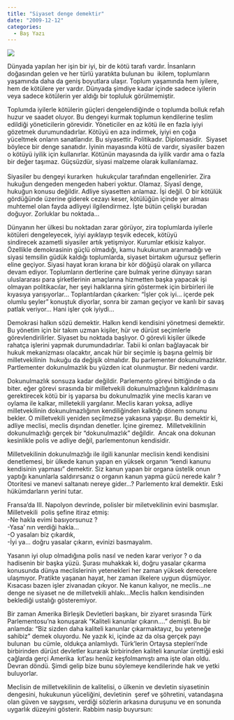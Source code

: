 ```yaml
---
title: "Siyaset denge demektir"
date: "2009-12-12"
categories: 
  - Baş Yazı
---
```


![](../uploads/image/meclis.jpg)

Dünyada yapılan her işin bir iyi, bir de kötü tarafı vardır. İnsanların doğasından gelen ve her türlü yaratıkta bulunan bu  ikilem, toplumların yaşamında daha da geniş boyutlara ulaşır. Toplum yaşamında hem iyilere, hem de kötülere yer vardır. Dünyada şimdiye kadar içinde sadece iyilerin veya sadece kötülerin yer aldığı bir topluluk görülmemiştir.

Toplumda iyilerle kötülerin güçleri dengelendiğinde o toplumda bolluk refah huzur ve saadet oluyor. Bu dengeyi kurmak toplumun kendilerine teslim edildiği yöneticilerin görevidir. Yöneticiler en az kötü ile en fazla iyiyi gözetmek durumundadırlar. Kötüyü en aza indirmek, iyiyi en çoğa yüceltmek onların sanatlarıdır. Bu siyasettir. Politikadır. Diplomasidir.  Siyaset böylece bir denge sanatıdır. İyinin mayasında kötü de vardır, siyasiler bazen o kötüyü iyilik için kullanırlar. Kötünün mayasında da iyilik vardır ama o fazla bir değer taşımaz. Güçsüzdür, siyasi malzeme olarak kullanılamaz.  
   
Siyasiler bu dengeyi kurarken  hukukçular tarafından engellenirler. Zira hukuğun dengeden mengeden haberi yoktur. Olamaz. Siyasî denge, hukuğun konusu değildir. Adliye siyasetten anlamaz. İşi değil. O bir kötülük gördüğünde üzerine giderek cezayı keser, kötülüğün içinde yer alması muhtemel olan fayda adliyeyi ilgilendirmez. İşte bütün çelişki buradan doğuyor. Zorluklar bu noktada...

Dünyanın her ülkesi bu noktadan zarar görüyor, zira toplumlarda iyilerle kötüleri dengeleyecek, iyiyi ayıklayıp teşvik edecek, kötüyü sindirecek azametli siyasiler artık yetişmiyor. Kurumlar etkisiz kalıyor. Özellikle demokrasinin güçlü olmadığı, kamu hukukunun aranmadığı ve siyasi temsilin güdük kaldığı toplumlarda, siyaset birtakım uğursuz şeflerin eline geçiyor. Siyasi hayat kıran kırana bir kör döğüşü olarak on yıllarca  devam ediyor. Toplumların dertlerine çare bulmak yerine dünyayı saran uluslararası para şirketlerinin amaçlarına hizmetten başka yapacak işi olmayan politikacılar, her şeyi halklarına şirin göstermek için birbirleri ile kıyasıya yarışıyorlar… Toplantılardan çıkarken: “İşler çok iyi… içerde pek olumlu şeyler” konuştuk diyorlar, sonra bir zaman geçiyor ve kanlı bir savaş patlak veriyor… Hani işler çok iyiydi…

Demokrasi halkın sözü demektir. Halkın kendi kendisini yönetmesi demektir. Bu yönetim için bir takım uzman kişiler, hür ve dürüst seçimlerle görevlendirilirler. Siyaset bu noktada başlıyor. O görevli kişiler ülkede rahatça işlerini yapmak durumundadırlar. Tabii ki onları bağlayacak bir hukuk mekanizması olacaktır, ancak hür bir seçimle iş başına gelmiş bir milletvekilinin  hukuğu da değişik olmalıdır. Bu parlementer dokunulmazlıktır. Partlementer dokunulmazlık bu yüzden icat olunmuştur. Bir nedeni vardır.

Dokunulmazlık sonsuza kadar değildir. Parlemento görevi bittiğinde o da biter. eğer görevi sırasında bir milletvekili dokunulmazlığının kaldırılmasını gerektirecek kötü bir iş yaparsa bu dokunulmazlık yine meclis kararı ve oylama ile kalkar, milletekili yargılanır. Meclis kararı yoksa, adliye milletvekilinin dokunulmazlığının kendiliğinden kalktığı dönem sonunu bekler. O milletvekili yeniden seçilmezse yakasına yapışır. Bu demektir ki, adliye meclisi, meclis dışından denetler. İçine giremez.  Milletvekilinin dokunulmazlığı gerçek bir “dokunulmazlık” değildir.  Ancak ona dokunan kesinlikle polis ve adliye değil, parlementonun kendisidir. 

Milletvekilinin dokunulmazlığı ile ilgili kanunlar meclisin kendi kendisini denetlemesi, bir ülkede kanun yapan en yüksek organın “kendi kanunu  kendisinin yapması” demektir. Siz kanun yapan bir organa üstelik onun yaptığı kanunlarla saldırırsanız o organın kanun yapma gücü nerede kalır ? Otoritesi ve manevi saltanatı nereye gider…? Parlemento kral demektir. Eski hükümdarların yerini tutar.

Fransa’da III. Napolyon devrinde, polisler bir miletvekilinin evini basmışlar. Milletvekili  polis şefine itiraz etmiş:  
\-Ne hakla evimi basıyorsunuz ?  
\-Yasa’ nın verdiği hakla…  
\-O yasaları biz çıkardık,  
\-İyi ya… doğru yasalar çıkarın, evinizi basmayalım.

Yasanın iyi olup olmadığına polis nasıl ve neden karar veriyor ? o da hadisenin bir başka yüzü. Şurası muhakkak ki, doğru yasalar çıkarma konusunda dünya meclislerinin yetenekleri her zaman yüksek derecelere ulaşmıyor. Pratikte yaşanan hayat, her zaman ilkelere uygun düşmüyor. Kısacası bazen işler zivanadan çıkıyor. Ne kanun kalıyor, ne meclis…ne denge ne siyaset ne de milletvekili ahlakı…Meclis halkın kendisinden beklediği ustalığı gösteremiyor.

Bir zaman Amerika Birleşik Devletleri başkanı, bir ziyaret sırasında Türk Parlementosu’na konuşarak “Kaliteli kanunlar çıkarın….” demişti. Bu bir anlamda: “Biz sizden daha kaliteli kanunlar çıkarmaktayız, bu yeteneğe sahibiz” demek oluyordu. Ne yazık ki, içinde az da olsa gerçek payı bulunan  bu cümle, oldukça anlamlıydı. Türk’lerin Ortaysa stepleri’nde birbirinden dürüst devletler kurarak birbirinden kaliteli kanunlar ürettiği eski çağlarda gerçi Amerika  kıt’ası henüz keşfolmamıştı ama işte olan oldu. Devran döndü. Şimdi gelip bize bunu söylemeye kendilerinde hak ve yetki buluyorlar.

Meclisin de milletvekilinin de kalitelisi, o ülkenin ve devletin siyasetinin dengesini, hukukunun yüceliğini, devletinin  şeref ve şöhretini, vatandaşına olan güven ve saygısını, verdiği sözlerin arkasına duruşunu ve en sonunda uygarlık düzeyini gösterir. Rabbim nasip buyursun:
